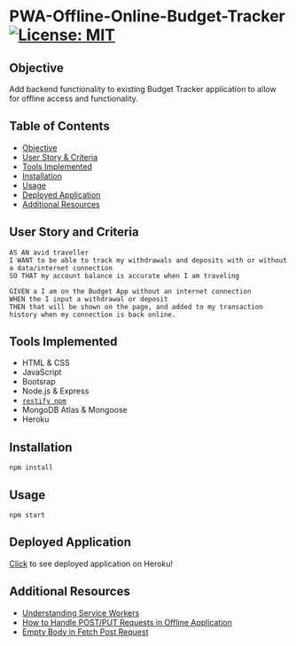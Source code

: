 # PWA-Offline-Online-Budget-Tracker [![License: MIT](https://img.shields.io/badge/License-MIT-yellow.svg)](https://opensource.org/licenses/MIT)

## Objective

Add backend functionality to existing Budget Tracker application to allow for offline access and functionality.

## Table of Contents

* [Objective](#objective)
* [User Story & Criteria](#user-story-and-criteria)
* [Tools Implemented](#tools-implemented)
* [Installation](#installation)
* [Usage](#usage)
* [Deployed Application](#deployed-application)
* [Additional Resources](#additional-resources)

## User Story and Criteria
```
AS AN avid traveller
I WANT to be able to track my withdrawals and deposits with or without a data/internet connection
SO THAT my account balance is accurate when I am traveling

GIVEN a I am on the Budget App without an internet connection
WHEN the I input a withdrawal or deposit
THEN that will be shown on the page, and added to my transaction history when my connection is back online.
```

## Tools Implemented

* HTML & CSS 
* JavaScript
* Bootsrap
* Node.js & Express
* [`restify npm`](https://github.com/restify/node-restify)
* MongoDB Atlas & Mongoose
* Heroku

## Installation

`npm install` 

## Usage

`npm start`

## Deployed Application

[Click](https://pwa-budget-tracker-eb.herokuapp.com/) to see deployed application on Heroku!

## Additional Resources

* [Understanding Service Workers](https://blog.bitsrc.io/understanding-service-workers-and-caching-strategies-a6c1e1cbde03)
* [How to Handle POST/PUT Requests in Offline Application](https://blog.formpl.us/how-to-handle-post-put-requests-in-offline-applications-using-service-workers-indexedb-and-da7d0798a9ab)
* [Empty Body in Fetch Post Request](https://stackoverflow.com/questions/54016068/empty-body-in-fetch-post-request)